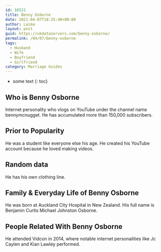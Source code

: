 ```yaml
---
id: 16521
title: Benny Osborne
date: 2021-04-07T18:25:40+00:00
author: Laima
layout: post
guid: https://ukdataservers.com/benny-osborne/
permalink: /04/07/benny-osborne
tags:
  - Husband
  - Wife
  - Boyfriend
  - Girlfriend
category: Marriage Guides
---
```


* some text
{: toc}


## Who is Benny Osborne
                  
                  
                  
Internet personality who vlogs on YouTube under the channel name bennymcnugget. He has accumulated more than 150,000 subscribers.
                  
              
            
              
            
                
                
                
## Prior to Popularity
                  
                  
                  
He was a student like everyone else his age. He created his YouTube account because he loved making videos.
                  
              
            
              
            
                
                
                
## Random data
                  
                  
                  
He has his own clothing line.
                  
              
            
              
            
                
                
                
## Family & Everyday Life of Benny Osborne
                  
                  
                  
He was born at Auckland City Hospital in New Zealand. His full name is Benjamin Curtis Michael Johnston Osborne.
                  
              
            
              
            
                
                
                
## People Related With Benny Osborne
                  
                  
                  
He attended Vidcon in 2014, where notable internet personalities like Jc Caylen and Kian Lawley performed.
                  
              
            
              
            
                
              
            
              
              
            
            
              
            
          
          
          